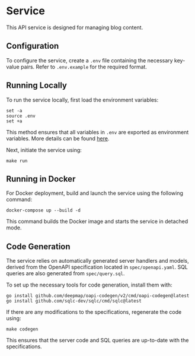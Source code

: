 # Service

This API service is designed for managing blog content.

## Configuration

To configure the service, create a `.env` file containing the necessary key-value pairs. Refer to `.env.example` for the required format.

## Running Locally

To run the service locally, first load the environment variables:

```shell
set -a
source .env
set +a
```

This method ensures that all variables in `.env` are exported as environment variables. More details can be found [here](https://stackoverflow.com/a/43267603).

Next, initiate the service using:

```shell
make run
```

## Running in Docker

For Docker deployment, build and launch the service using the following command:

```
docker-compose up --build -d
```

This command builds the Docker image and starts the service in detached mode.

## Code Generation

The service relies on automatically generated server handlers and models, derived from the OpenAPI specification located in `spec/openapi.yaml`. SQL queries are also generated from `spec/query.sql`.

To set up the necessary tools for code generation, install them with:

```shell
go install github.com/deepmap/oapi-codegen/v2/cmd/oapi-codegen@latest
go install github.com/sqlc-dev/sqlc/cmd/sqlc@latest
```

If there are any modifications to the specifications, regenerate the code using:

```shell
make codegen
```

This ensures that the server code and SQL queries are up-to-date with the specifications.
